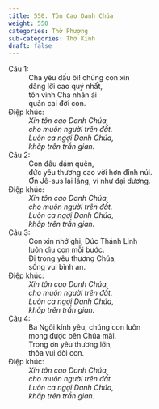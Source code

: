 ```yaml
---
title: 550. Tôn Cao Danh Chúa
weight: 550
categories: Thờ Phượng
sub-categories: Thờ Kính
draft: false
---
```

<dl><dt>Câu 1:</dt><dd data-verse="1">Cha yêu dấu ôi! chúng con xin <br/>dâng lời cao quý nhất, <br/>tôn vinh Cha nhân ái <br/>quản cai đời con. </dd><dt>Điệp khúc:</dt><dd data-chorus="1"><em>Xin tôn cao Danh Chúa, <br/>cho muôn người trên đất. <br/>Luôn ca ngợi Danh Chúa, <br/>khắp trên trần gian. </em></dd><dt>Câu 2:</dt><dd data-verse="2">Con đâu dám quên, <br/>đức yêu thương cao vời hơn đỉnh núi. <br/>Ơn Jê-sus lai láng, ví như đại dương. </dd><dt>Điệp khúc:</dt><dd data-chorus="1"><em>Xin tôn cao Danh Chúa, <br/>cho muôn người trên đất. <br/>Luôn ca ngợi Danh Chúa, <br/>khắp trên trần gian. </em></dd><dt>Câu 3:</dt><dd data-verse="3">Con xin nhớ ghi, Đức Thánh Linh <br/>luôn dìu con mỗi bước. <br/>Đi trong yêu thương Chúa, <br/>sống vui bình an. </dd><dt>Điệp khúc:</dt><dd data-chorus="1"><em>Xin tôn cao Danh Chúa, <br/>cho muôn người trên đất. <br/>Luôn ca ngợi Danh Chúa, <br/>khắp trên trần gian. </em></dd><dt>Câu 4:</dt><dd data-verse="4">Ba Ngôi kính yêu, chúng con luôn <br/>mong được bên Chúa mãi. <br/>Trong ơn yêu thương lớn, <br/>thỏa vui đời con. </dd><dt>Điệp khúc:</dt><dd data-chorus="1"><em>Xin tôn cao Danh Chúa, <br/>cho muôn người trên đất. <br/>Luôn ca ngợi Danh Chúa, <br/>khắp trên trần gian. </em></dd></dl>